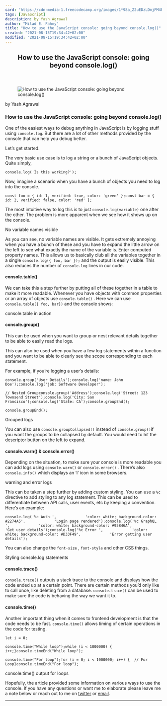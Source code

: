 ```yaml
---
card: "https://cdn-media-1.freecodecamp.org/images/1*98a_Z2uEDzLDmjPM4k37iQ.png"
tags: [JavaScript]
description: by Yash Agrawal
author: "Milad E. Fahmy"
title: "How to use the JavaScript console: going beyond console.log()"
created: "2021-08-15T19:34:42+02:00"
modified: "2021-08-15T19:34:42+02:00"
---
```

<div class="site-wrapper">
<main id="site-main" class="site-main outer">
<div class="inner">
<article class="post-full post tag-javascript tag-front-end-development tag-tech tag-programming tag-debugging ">
<header class="post-full-header">
<h1 class="post-full-title">How to use the JavaScript console: going beyond console.log()</h1>
</header>
<figure class="post-full-image">
<picture>
<source media="(max-width: 700px)" sizes="1px" srcset="data:image/gif;base64,R0lGODlhAQABAIAAAAAAAP///yH5BAEAAAAALAAAAAABAAEAAAIBRAA7 1w">
<source media="(min-width: 701px)" sizes="(max-width: 800px) 400px,
(max-width: 1170px) 700px,
1400px" srcset="https://cdn-media-1.freecodecamp.org/images/1*98a_Z2uEDzLDmjPM4k37iQ.png 300w,
https://cdn-media-1.freecodecamp.org/images/1*98a_Z2uEDzLDmjPM4k37iQ.png 600w,
https://cdn-media-1.freecodecamp.org/images/1*98a_Z2uEDzLDmjPM4k37iQ.png 1000w,
https://cdn-media-1.freecodecamp.org/images/1*98a_Z2uEDzLDmjPM4k37iQ.png 2000w">
<img onerror="this.style.display='none'" src="https://cdn-media-1.freecodecamp.org/images/1*98a_Z2uEDzLDmjPM4k37iQ.png" alt="How to use the JavaScript console: going beyond console.log()">
</picture>
</figure>
<section class="post-full-content">
<div class="post-content medium-migrated-article">
<p>by Yash Agrawal</p>
<h1 id="how-to-use-the-javascript-console-going-beyond-console-log-">How to use the JavaScript console: going beyond console.log()</h1>
<p>One of the easiest ways to debug anything in JavaScript is by logging stuff using <code>console.log</code>. But there are a lot of other methods provided by the console that can help you debug better.</p>
<p>Let’s get started.</p>
<p>The very basic use case is to log a string or a bunch of JavaScript objects. Quite simply,</p><pre><code>console.log('Is this working?');</code></pre>
<p>Now, imagine a scenario when you have a bunch of objects you need to log into the console.</p><pre><code>const foo = { id: 1, verified: true, color: 'green' };const bar = { id: 2, verified: false, color: 'red' };</code></pre>
<p>The most intuitive way to log this is to just <code>console.log(variable)</code> one after the other. The problem is more apparent when we see how it shows up on the console.</p>
<figcaption>No variable names visible</figcaption>
</figure>
<p>As you can see, no variable names are visible. It gets extremely annoying when you have a bunch of these and you have to expand the little arrow on the left to see what exactly the name of the variable is. Enter computed property names. This allows us to basically club all the variables together in a single <code>console.log({ foo, bar });</code> and the output is easily visible. This also reduces the number of <code>console.log</code> lines in our code.</p>
<h4 id="console-table-">console.table()</h4>
<p>We can take this a step further by putting all of these together in a table to make it more readable. Whenever you have objects with common properties or an array of objects use <code>console.table()</code> . Here we can use <code>console.table({ foo, bar})</code> and the console shows:</p>
<figcaption>console.table in action</figcaption>
</figure>
<h4 id="console-group-">console.group()</h4>
<p>This can be used when you want to group or nest relevant details together to be able to easily read the logs.</p>
<p>This can also be used when you have a few log statements within a function and you want to be able to clearly see the scope corresponding to each statement.</p>
<p>For example, if you’re logging a user’s details:</p><pre><code>console.group('User Details');console.log('name: John Doe');console.log('job: Software Developer');</code></pre><pre><code>// Nested Groupconsole.group('Address');console.log('Street: 123 Townsend Street');console.log('City: San Francisco');console.log('State: CA');console.groupEnd();</code></pre><pre><code>console.groupEnd();</code></pre>
<figcaption>Grouped logs</figcaption>
</figure>
<p>You can also use <code>console.groupCollapsed()</code> instead of <code>console.group()</code>if you want the groups to be collapsed by default. You would need to hit the descriptor button on the left to expand.</p>
<h4 id="console-warn-console-error-">console.warn() &amp; console.error()</h4>
<p>Depending on the situation, to make sure your console is more readable you can add logs using <code>console.warn()</code> or <code>console.error()</code> . There’s also <code>console.info()</code> which displays an ‘i’ icon in some browsers.</p>
<figcaption>warning and error logs</figcaption>
</figure>
<p>This can be taken a step further by adding custom styling. You can use a <code>%c</code> directive to add styling to any log statement. This can be used to differentiate between API calls, user events, etc by keeping a convention. Here’s an example:</p><pre><code>console.log('%c Auth ',             'color: white; background-color: #2274A5',             'Login page rendered');console.log('%c GraphQL ',             'color: white; background-color: #95B46A',             'Get user details');console.log('%c Error ',             'color: white; background-color: #D33F49',             'Error getting user details');</code></pre>
<p>You can also change the <code>font-size</code> , <code>font-style</code> and other CSS things.</p>
<figcaption>Styling console.log statements</figcaption>
</figure>
<h4 id="console-trace-">console.trace()</h4>
<p><code>console.trace()</code> outputs a stack trace to the console and displays how the code ended up at a certain point. There are certain methods you’d only like to call once, like deleting from a database. <code>console.trace()</code> can be used to make sure the code is behaving the way we want it to.</p>
<h4 id="console-time-">console.time()</h4>
<p>Another important thing when it comes to frontend development is that the code needs to be fast. <code>console.time()</code> allows timing of certain operations in the code for testing.</p><pre><code>let i = 0;</code></pre><pre><code>console.time("While loop");while (i &lt; 1000000) {  i++;}console.timeEnd("While loop");</code></pre><pre><code>console.time("For loop");for (i = 0; i &lt; 1000000; i++) {  // For Loop}console.timeEnd("For loop");</code></pre>
<figcaption>console.time() output for loops</figcaption>
</figure>
<p>Hopefully, the article provided some information on various ways to use the console. If you have any questions or want me to elaborate please leave me a note below or reach out to me on <a href="http://twitter.com/yagrawl" rel="noopener">twitter</a> or <a href="mailto:yagrawl2@gmail.com" rel="noopener">email</a>.</p>
</div>
<hr>
</section>
</article>
</div>
</main>
</div>
<!-- Google Tag Manager (noscript) -->
<!-- End Google Tag Manager (noscript) -->
